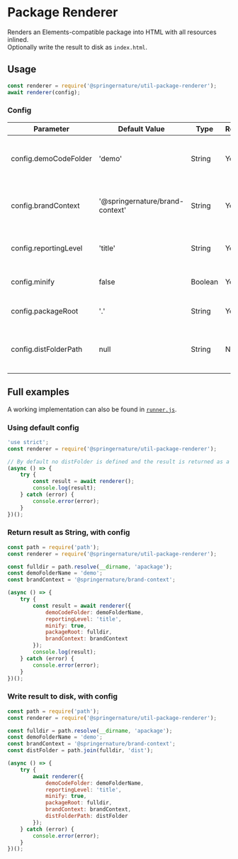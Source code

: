 # Package Renderer

Renders an Elements-compatible package into HTML with all resources inlined.  
Optionally write the result to disk as `index.html`.

## Usage

```js
const renderer = require('@springernature/util-package-renderer');
await renderer(config);
```

### Config

| Parameter              | Default Value                   | Type     | Required | Description                                  |
|------------------------|---------------------------------|----------|----------|----------------------------------------------|
| config.demoCodeFolder  | 'demo'                          | String   | Yes      | Name of demo code folder within your package |
| config.brandContext    | '@springernature/brand-context' | String   | Yes      | Name of the brand-context package on NPM     |
| config.reportingLevel  | 'title'                         | String   | Yes      | Amount of reporting for util-cli-reporter    |
| config.minify          | false                           | Boolean  | Yes      | Minify the JS and CSS output                 |
| config.packageRoot     | '.'                             | String   | Yes      | Path to the package to render                |
| config.distFolderPath  | null                            | String   | No       | Path to where index.html should be written   |

## Full examples

A working implementation can also be found in [`runner.js`](./__mocks__/runner.js).

### Using default config

```js
'use strict';
const renderer = require('@springernature/util-package-renderer');

// By default no distFolder is defined and the result is returned as a String
(async () => {
	try {
		const result = await renderer();
		console.log(result);
	} catch (error) {
		console.error(error);
	}
})();
```

### Return result as String, with config

```js
const path = require('path');
const renderer = require('@springernature/util-package-renderer');

const fulldir = path.resolve(__dirname, 'apackage');
const demoFolderName = 'demo';
const brandContext = '@springernature/brand-context';

(async () => {
	try {
		const result = await renderer({
			demoCodeFolder: demoFolderName,
			reportingLevel: 'title',
			minify: true,
			packageRoot: fulldir,
			brandContext: brandContext
		});
		console.log(result);
	} catch (error) {
		console.error(error);
	}
})();
```

### Write result to disk, with config

```js
const path = require('path');
const renderer = require('@springernature/util-package-renderer');

const fulldir = path.resolve(__dirname, 'apackage');
const demoFolderName = 'demo';
const brandContext = '@springernature/brand-context';
const distFolder = path.join(fulldir, 'dist');

(async () => {
	try {
		await renderer({
			demoCodeFolder: demoFolderName,
			reportingLevel: 'title',
			minify: true,
			packageRoot: fulldir,
			brandContext: brandContext,
			distFolderPath: distFolder
		});
	} catch (error) {
		console.error(error);
	}
})();
```